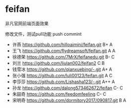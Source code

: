 # feifan
非凡官网前端页面效果

修改文件，测试pull功能  push  commint

* 许燕 https://github.com/hilloaimini/feifan.git	   B+  A
* 王飞 https://github.com/flydreamsoft/feifan.git    A   A
* 徐德荣 https://github.com/7MrX/feifanedu.git  B-   C
* 刘兰 https://github.com/liulan002/feifan2  C B 
* 钱雪冰 https://github.com/qianxuebing/-.git A+  A
* 张小强 https://github.com/luli00123/feifan.git A  C
* 李莎莎 https://github.com/Lishasha123/-.git A++ A
* 孙龙 https://github.com/dalong573462672/feifan  C- C
* 朱喆奇 https://github.com/feedomfeeling C- C
* 宋明奇 https://github.com/dormitory2017/090817.git B  A
